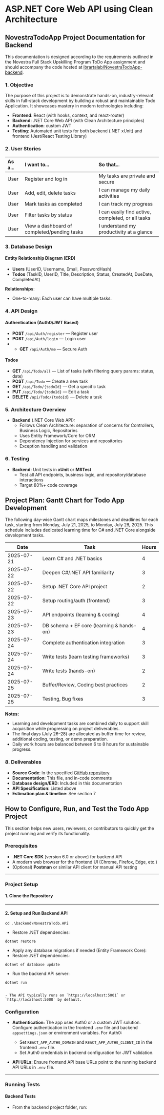 # ASP.NET Core Web API using Clean Architecture
## NovestraTodoApp Project Documentation for Backend

This documentation is designed according to the requirements outlined in the Novestra Full Stack Upskilling Program ToDo App assignment and should accompany the code hosted at [ibrartalab/NovestraTodoApp-backend](https://github.com/ibrartalab/NovestraTodoApp-backend).

### 1. Objective

The purpose of this project is to demonstrate hands-on, industry-relevant skills in full-stack development by building a robust and maintainable Todo Application. It showcases mastery in modern technologies including:

- **Frontend**: React (with hooks, context, and react-router)
- **Backend**: .NET Core Web API (with Clean Architecture principles)
- **Authentication**: custom JWT
- **Testing**: Automated unit tests for both backend (.NET xUnit) and frontend (Jest/React Testing Library)

### 2. User Stories

| As a... | I want to...                                | So that...                                        |
| :------ | :------------------------------------------ | :------------------------------------------------ |
| User    | Register and log in                         | My tasks are private and secure                   |
| User    | Add, edit, delete tasks                     | I can manage my daily activities                  |
| User    | Mark tasks as completed                     | I can track my progress                           |
| User    | Filter tasks by status                      | I can easily find active, completed, or all tasks |
| User    | View a dashboard of completed/pending tasks | I understand my productivity at a glance          |

### 3. Database Design

#### Entity Relationship Diagram (ERD)

- **Users** (UserID, Username, Email, PasswordHash)
- **Todos** (TaskID, UserID, Title, Description, Status, CreatedAt, DueDate, CompletedAt)

**Relationships**:

- One-to-many: Each user can have multiple tasks.

### 4. API Design

#### Authentication (Auth0/JWT Based)

- **POST** `/api/Auth/register` — Register user
- **POST** `/api/Auth/login` — Login user
- - **GET** `/api/Auth/me` — Secure Auth

#### Todos

- **GET** `/api/Todo/all` — List of tasks (with filtering query params: status, date)
- **POST** `/api/Todo` — Create a new task
- **GET** `/api/Todo/{todoId}` — Get a specific task
- **PUT** `/api/Todo/{todoId}` — Edit a task
- **DELETE** `/api/Todo/{todoId}` — Delete a task

### 5. Architecture Overview
- **Backend** (.NET Core Web API):
  - Follows Clean Architecture: separation of concerns for Controllers, Business Logic, Repositories
  - Uses Entity Framework/Core for ORM
  - Dependency Injection for services and repositories
  - Exception handling and validation

### 6. Testing
- **Backend**: Unit tests in **xUnit** or **MSTest**
  - Test all API endpoints, business logic, and repository/database interactions
  - Target 80%+ code coverage

## Project Plan: Gantt Chart for Todo App Development

The following day-wise Gantt chart maps milestones and deadlines for each task, starting from Monday, July 21, 2025, to Monday, July 28, 2025. This schedule includes dedicated learning time for C# and .NET Core alongside development tasks.

| Date       | Task                                      | Hours |
| ---------- | ----------------------------------------- | ----- |
| 2025-07-21 | Learn C# and .NET basics                  | 4     |
| 2025-07-22 | Deepen C#/.NET API familiarity            | 3     |
| 2025-07-22 | Setup .NET Core API project               | 2     |
| 2025-07-22 | Setup routing/auth (frontend)             | 3     |
| 2025-07-23 | API endpoints (learning & coding)         | 4     |
| 2025-07-23 | DB schema + EF core (learning & hands-on) | 4     |
| 2025-07-24 | Complete authentication integration       | 3     |
| 2025-07-24 | Write tests (learn testing frameworks)    | 3     |
| 2025-07-24 | Write tests (hands-on)                    | 2     |
| 2025-07-25 | Buffer/Review, Coding best practices      | 2     |
| 2025-07-25 | Testing, Bug fixes                        | 3     |

**Notes:**

- Learning and development tasks are combined daily to support skill acquisition while progressing on project deliverables.
- The final days (July 26–28) are allocated as buffer time for review, additional coding, testing, or demo preparation.
- Daily work hours are balanced between 6 to 8 hours for sustainable progress.

### 8. Deliverables

- **Source Code**: In the specified [GitHub repository](https://github.com/ibrartalab/NovestraTodoApp-backend)
- **Documentation**: This file, and in-code comments
- **Database design/ERD**: Included in this documentation
- **API Specification**: Listed above
- **Estimation plan \& timeline**: See section 7

## How to Configure, Run, and Test the Todo App Project

This section helps new users, reviewers, or contributors to quickly get the project running and verify its functionality.

### Prerequisites
- **.NET Core SDK** (version 6.0 or above) for backend API
- A modern web browser for the frontend UI (Chrome, Firefox, Edge, etc.)
- (Optional) **Postman** or similar API client for manual API testing

---

### Project Setup

#### 1. Clone the Repository
---
#### 2. Setup and Run Backend API

```terminal
cd .\backend\NovestraTodo.APi
```

- Restore .NET dependencies:

```terminal
dotnet restore
```

- Apply any database migrations if needed (Entity Framework Core):
- Restore .NET dependencies:

```terminal
dotnet ef database update
```

- Run the backend API server:

```terminal
dotnet run
```

```console

- The API typically runs on `https://localhost:5001` or `http://localhost:5000` by default.
```


### Configuration

- **Authentication:**
  The app uses Auth0 or a custom JWT solution. Configure authentication in the frontend `.env` file and backend `appsettings.json` or environment variables.
  For Auth0:
  - Set `REACT_APP_AUTH0_DOMAIN` and `REACT_APP_AUTH0_CLIENT_ID` in the frontend `.env` file.
  - Set Auth0 credentials in backend configuration for JWT validation.

- **API URLs:**
  Ensure frontend API base URLs point to the running backend API URLs in `.env` file.

---

### Running Tests

#### Backend Tests

- From the backend project folder, run:
